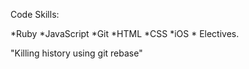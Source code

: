 Code Skills:

*Ruby
*JavaScript
*Git 
*HTML 
*CSS *iOS *
Electives.

"Killing history using git rebase" 


